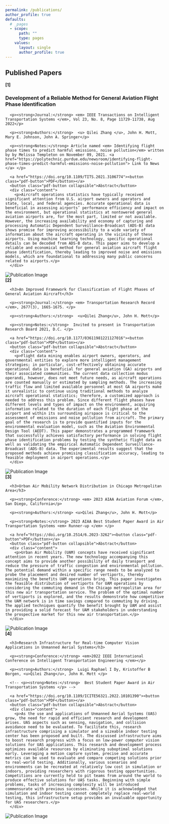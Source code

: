 ```yaml
---
permalink: /publications/
author_profile: true
defaults:
  # _pages
  - scope:
      path: ""
      type: pages
    values:
      layout: single
      author_profile: true
---
```


<!-- ## Published Papers -->

<h2> Published Papers </h2>

<div class="pub-container">
  <strong>[1]</strong>
  <div class="pub-content">
      <h3>Development of a Reliable Method for General Aviation Flight Phase Identification</h3>

      <p><strong>Journal:</strong> <em> IEEE Transactions on Intelligent Transportation Systems </em>, Vol 23, No. 8, Page 11729-11738, Aug 2022</p>

      <p><strong>Authors:</strong>  <u> Qilei Zhang </u>, John H. Mott, Mary E. Johnson, John A. Springer</p>

      <p><strong>Notes:</strong> Article named <em> Identifying flight phase times to predict harmful emissions, noise pollution</em> written by by Melissa Templeton on November 09, 2021. <a href="https://polytechnic.purdue.edu/newsroom/identifying-flight-phase-times-predict-harmful-emissions-noise-pollution"> Link to News </a> </p>

      <a href="https://doi.org/10.1109/TITS.2021.3106774"><button class="pdf-button">PDF</button></a>
      <button class="pdf-button collapsible">Abstract</button>
      <div class="content">
        <p>Aircraft operations statistics have typically received significant attention from U.S. airport owners and operators and state, local, and federal agencies. Accurate operational data is beneficial in assessing airports’ performance efficiency and impact on the environment, but operational statistics at nontowered general aviation airports are, for the most part, limited or not available. However, the increasing availability and economy of capturing and processing Automatic Dependent Surveillance-Broadcast (ADS-B) data shows promise for improving accessibility to a wide variety of information about the aircraft operating in the vicinity of these airports. Using machine learning technology, specific operational details can be decoded from ADS-B data. This paper aims to develop a reliable and economical method for general aviation aircraft flight phase identification, thereby leading to improved noise and emissions models, which are foundational to addressing many public concerns related to airports.</p>
      </div>
  </div>
  <div class="pub-image">
      <img src="/assets/images/publication1.png" alt="Publication Image">
  </div>
</div>

<div class="pub-container">
  <strong>[2]</strong>
  <div class="pub-content">
      
      <h3>An Improved Framework for Classification of Flight Phases of General Aviation Aircraft</h3>

      <p><strong>Journal:</strong> <em> Transportation Research Record </em>, 2677(3), 1665-1675. </p>

      <p><strong>Authors:</strong>  <u>Qilei Zhang</u>, John H. Mott</p>

      <p><strong>Notes:</strong>  Invited to present in Transportation Research Board 2021, D.C. </p>

      <a href="https://doi.org/10.1177/03611981221127016"><button class="pdf-button">PDF</button></a>
      <button class="pdf-button collapsible">Abstract</button>
      <div class="content">
        <p>Flight data mining enables airport owners, operators, and governmental entities to explore more intelligent management strategies; in particular, cost-effectively obtaining accurate operational data is beneficial for general aviation (GA) airports and their associated communities. The current data collection modus operandi, however, does not meet future needs, as aircraft operations are counted manually or estimated by sampling methods. The increasing traffic flow and limited available personnel at most GA airports make it unrealistic to continue using traditional methods to analyze aircraft operational statistics; therefore, a customized approach is needed to address this problem. Since different flight phases have different levels and types of impact on the environment, acquiring information related to the duration of each flight phase at the airport and within its surrounding airspace is critical to the assessment of emissions and noise pollution from aircraft. The primary goal of the research is to provide quantified inputs for the environmental evaluation model, such as the Aviation Environmental Design Tool (AEDT). This paper demonstrates a programmed framework that successfully achieves satisfactory performance in solving flight phase identification problems by testing the synthetic flight data as well as validating the empirical Automatic Dependent Surveillance-Broadcast (ADS-B) data. The experimental results suggest that the proposed methods achieve promising classification accuracy, leading to feasible deployment in airport operations.</p>
      </div>
  </div>
  <div class="pub-image">
      <img src="/assets/images/publication3.png" alt="Publication Image">
  </div>
</div>

<div class="pub-container">
  <strong>[3]</strong>
  <div class="pub-content">
      
      <h3>Urban Air Mobility Network Distribution in Chicago Metropolitan Area</h3>

      <p><strong>Conference:</strong> <em> 2023 AIAA Aviation Forum </em>, San Diego, California</p>

      <p><strong>Authors:</strong> <u>Qilei Zhang</u>, John H. Mott</p>

      <p><strong>Notes:</strong> 2023 AIAA Best Student Paper Award in Air Transportation Systems <em> Runner-up </em> </p>

      <a href="https://doi.org/10.2514/6.2023-3262"><button class="pdf-button">PDF</button></a>
      <button class="pdf-button collapsible">Abstract</button>
      <div class="content">
        <p>Urban Air Mobility (UAM) concepts have received significant attention in recent years. The new technology accompanying this concept aims to provide another possibility of daily transport and reduce the pressure of traffic congestion and environmental pollution. The potential demand within a specific range needs to be analyzed to probe the placement and desired number of vertiports, thereby maximizing the benefits UAM operations bring. This paper investigates the feasible distribution of vertiports for UAM operations by considering the commuting demand in the Chicago metropolitan area for this new air transportation service. The problem of the optimal number of vertiports is explored, and the results demonstrate how competitive the UAM network is in time savings compared to commuting by driving. The applied techniques quantify the benefit brought by UAM and assist in providing a solid forecast for UAM stakeholders in understanding the prospective market for this new air transportation.</p>
      </div>
  </div>
  <div class="pub-image">
      <img src="/assets/images/publication2.png" alt="Publication Image">
  </div>
</div>

<div class="pub-container">
  <strong>[4]</strong>
  <div class="pub-content">
      
      <h3>Research Infrastructure for Real-time Computer Vision Applications in Unmanned Aerial Systems</h3>

      <p><strong>Conference:</strong> <em>2022 IEEE International Conference on Intelligent Transportation Engineering </em></p>

      <p><strong>Authors:</strong>  Luigi Raphael I Dy, Kristoffer B Borgen, <u>Qilei Zhang</u>, John H. Mott </p>

      <!-- <p><strong>Notes:</strong>  Best Student Paper Award in Air Transportation Systems </p> -->

      <a href="https://doi.org/10.1109/ICITE56321.2022.10101390"><button class="pdf-button">PDF</button></a>
      <button class="pdf-button collapsible">Abstract</button>
      <div class="content">
        <p>As the use and applications of Unmanned Aerial Systems (UAS) grow, the need for rapid and efficient research and development arises. UAS aspects such as sensing, navigation, and collision avoidance need to be evaluated. To facilitate this, research infrastructure comprising a simulator and a sizeable indoor testing center has been proposed and built. The discussed infrastructure aims to boost research progress with a focus on low-power computer vision solutions for UAS applications. This research and development process optimizes available resources by eliminating suboptimal solutions early. Leveraging a motion capture system, precise and accurate metrics can be used to evaluate and compare competing solutions prior to real-world testing. Additionally, various scenarios and environments can be recreated at relatively low cost in simulation or indoors, providing researchers with rigorous testing opportunities. Competitions are currently held to pit teams from around the world to produce effective solutions for UAS tasks. Beginning with simple problems, tasks of increasing complexity will be introduced commensurate with previous successes. While it is acknowledged that simulation and indoor testing cannot completely replace real-world testing, this infrastructure setup provides an invaluable opportunity for UAS researchers.</p>
      </div>
  </div>
  <div class="pub-image">
      <img src="/assets/images/publication4.png" alt="Publication Image">
  </div>
</div>


<script>
var coll = document.getElementsByClassName("collapsible");
var i;

for (i = 0; i < coll.length; i++) {
  coll[i].addEventListener("click", function() {
    this.classList.toggle("active");
    var content = this.nextElementSibling;
    if (content.style.display === "none") {
      content.style.display = "block";
    } else {
      content.style.display = "none";
    }
  });
}
</script>
